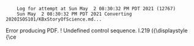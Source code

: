         Log for attempt at Sun May  2 08:30:32 PM PDT 2021 (12767)
        Sun May  2 08:30:32 PM PDT 2021 Converting 2020ISOS101/KBxStoryOfScience.md...
Error producing PDF.
! Undefined control sequence.
l.219   \({\displaystyle {\ce


